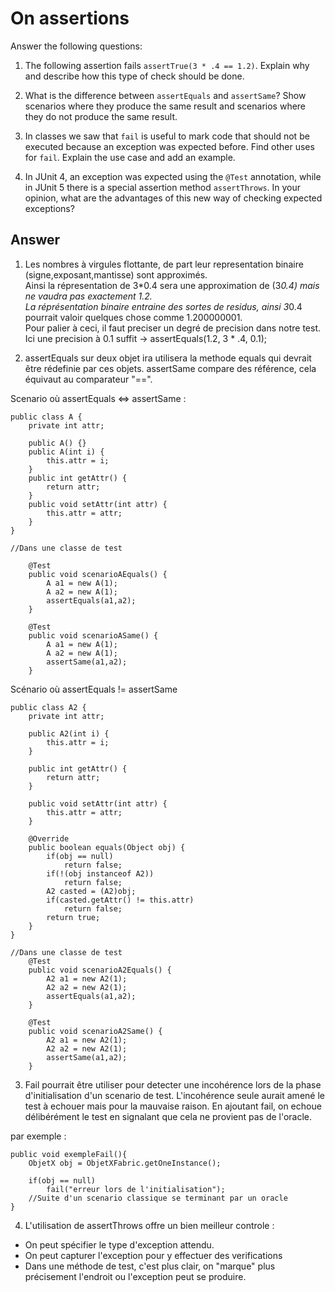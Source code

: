 # On assertions

Answer the following questions:

1. The following assertion fails `assertTrue(3 * .4 == 1.2)`. Explain why and describe how this type of check should be done.

2. What is the difference between `assertEquals` and `assertSame`? Show scenarios where they produce the same result and scenarios where they do not produce the same result.

3. In classes we saw that `fail` is useful to mark code that should not be executed because an exception was expected before. Find other uses for `fail`. Explain the use case and add an example.

4. In JUnit 4, an exception was expected using the `@Test` annotation, while in JUnit 5 there is a special assertion method `assertThrows`. In your opinion, what are the advantages of this new way of checking expected exceptions?

## Answer

1. Les nombres à virgules flottante, de part leur representation binaire (signe,exposant,mantisse) sont approximés.  
Ainsi la répresentation de 3\*0.4 sera une approximation de (3*0.4) mais ne vaudra pas exactement 1.2.  
La réprésentation binaire entraine des sortes de residus, ainsi 3*0.4 pourrait valoir quelques chose comme 1.200000001.  
Pour palier à ceci, il faut preciser un degré de precision dans notre test.  
Ici une precision à 0.1 suffit -> assertEquals(1.2, 3 * .4, 0.1);  

2. assertEquals sur deux objet ira utilisera la methode equals qui devrait être rédefinie par ces objets.
assertSame compare des référence, cela équivaut au comparateur "==".

Scenario où assertEquals <=> assertSame : 
```
public class A {
	private int attr;
	
	public A() {}
	public A(int i) {
		this.attr = i;
	}
	public int getAttr() {
		return attr;
	}
	public void setAttr(int attr) {
		this.attr = attr;
	}
}

//Dans une classe de test

	@Test
	public void scenarioAEquals() {
		A a1 = new A(1);
		A a2 = new A(1);
		assertEquals(a1,a2);
	}
	
	@Test
	public void scenarioASame() {
		A a1 = new A(1);
		A a2 = new A(1);
		assertSame(a1,a2);
	}
```

Scénario où assertEquals != assertSame
```
public class A2 {
	private int attr;
	
	public A2(int i) {
		this.attr = i;
	}

	public int getAttr() {
		return attr;
	}

	public void setAttr(int attr) {
		this.attr = attr;
	}
	
	@Override
	public boolean equals(Object obj) {
		if(obj == null)
			return false;
		if(!(obj instanceof A2))
			return false;
		A2 casted = (A2)obj;
		if(casted.getAttr() != this.attr)
			return false;
		return true;
	}
}

//Dans une classe de test
	@Test
	public void scenarioA2Equals() {
		A2 a1 = new A2(1);
		A2 a2 = new A2(1);
		assertEquals(a1,a2);
	}
	
	@Test
	public void scenarioA2Same() {
		A2 a1 = new A2(1);
		A2 a2 = new A2(1);
		assertSame(a1,a2);
	}
```


3. Fail pourrait être utiliser pour detecter une incohérence lors de la phase d'initialisation d'un scenario de test.
L'incohérence seule aurait amené le test à echouer mais pour la mauvaise raison.
En ajoutant fail, on echoue délibérément le test en signalant que cela ne provient pas de l'oracle.

par exemple : 
```
public void exempleFail(){
	ObjetX obj = ObjetXFabric.getOneInstance();

	if(obj == null)
		fail("erreur lors de l'initialisation");
	//Suite d'un scenario classique se terminant par un oracle
}
```

4. L'utilisation de assertThrows offre un bien meilleur controle :
- On peut spécifier le type d'exception attendu.
- On peut capturer l'exception pour y effectuer des verifications
- Dans une méthode de test, c'est plus clair, on "marque" plus précisement l'endroit ou l'exception peut se produire.

